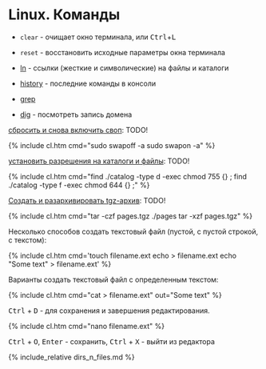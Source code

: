 # Linux. Команды

- `clear` - очищает окно терминала, или <kbd>Ctrl</kbd>+<kbd>L</kbd>
- `reset` - восстановить исходные параметры окна терминала


- [ln](ln) - ссылки (жесткие и символические) на файлы и каталоги
- [history](history) - последние команды в консоли
- [grep](grep)
- [dig](dig) - посмотреть запись домена

[сбросить и снова включить своп](swap): <span class="warn">TODO!</span>

{% include cl.htm
cmd="sudo swapoff -a
sudo swapon -a" %}

[установить разрешения на каталоги и файлы](chmod_chown_r): <span class="warn">TODO!</span>

{% include cl.htm
cmd="find ./catalog -type d -exec chmod 755 {} \;
find ./catalog -type f -exec chmod 644 {} \;" %}

[Создать и разархивировать tgz-архив](tar): <span class="warn">TODO!</span>

{% include cl.htm
cmd="tar -czf pages.tgz ./pages
tar -xzf pages.tgz" %}

Несколько способов создать текстовый файл (пустой, с пустой строкой, с текстом):

{% include cl.htm
cmd='touch filename.ext
echo > filename.ext
echo "Some text" > filename.ext' %}

Варианты создать текстовый файл с определенным текстом:

{% include cl.htm
cmd="cat > filename.ext"
out="Some text" %}

<kbd>Ctrl</kbd> + <kbd>D</kbd> - для сохранения и завершения редактирования.

{% include cl.htm
cmd="nano filename.ext" %}

<kbd>Ctrl</kbd> + <kbd>O</kbd>, <kbd>Enter</kbd> - сохранить,
<kbd>Ctrl</kbd> + <kbd>X</kbd> - выйти из редактора


{% include_relative dirs_n_files.md %}
